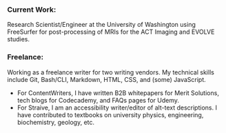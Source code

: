 <main>
  <h3>Current Work:</h3>
    <p>Research Scientist/Engineer at the University of Washington using <link href="https://surfer.nmr.mgh.harvard.edu/fswiki">FreeSurfer</link> for post-processing of MRIs for the ACT Imaging and EVOLVE studies.</p>

  <h3>Freelance:</h3>
    <p>Working as a freelance writer for two writing vendors. My technical skills include Git, Bash/CLI, Markdown, HTML, CSS, and (some) JavaScript.</p>
  <ul>
    <li>For ContentWriters, I have written B2B whitepapers for Merit Solutions, tech blogs for Codecademy, and FAQs pages for Udemy.</li>
    <li>For Straive, I am an accessibility writer/editor of alt-text descriptions. I have contributed to textbooks on university physics, engineering, biochemistry, geology, etc.</li>
  </ul>
<!---
bradleyhh/bradleyhh is a ✨ special ✨ repository because its `README.md` (this file) appears on your GitHub profile.
You can click the Preview link to take a look at your changes.
--->
